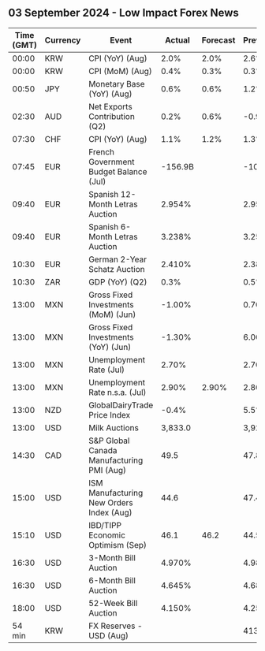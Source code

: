 ## 03 September 2024 - Low Impact Forex News

| Time (GMT) | Currency | Event | Actual | Forecast | Previous |
|------|----------|-------|--------|----------|----------|
| 00:00 | KRW | CPI (YoY) (Aug) | 2.0% | 2.0% | 2.6% |
| 00:00 | KRW | CPI (MoM) (Aug) | 0.4% | 0.3% | 0.3% |
| 00:50 | JPY | Monetary Base (YoY) (Aug) | 0.6% | 0.6% | 1.2% |
| 02:30 | AUD | Net Exports Contribution (Q2) | 0.2% | 0.6% | -0.9% |
| 07:30 | CHF | CPI (YoY) (Aug) | 1.1% | 1.2% | 1.3% |
| 07:45 | EUR | French Government Budget Balance (Jul) | -156.9B |  | -103.5B |
| 09:40 | EUR | Spanish 12-Month Letras Auction | 2.954% |  | 2.954% |
| 09:40 | EUR | Spanish 6-Month Letras Auction | 3.238% |  | 3.252% |
| 10:30 | EUR | German 2-Year Schatz Auction | 2.410% |  | 2.380% |
| 10:30 | ZAR | GDP (YoY) (Q2) | 0.3% |  | 0.5% |
| 13:00 | MXN | Gross Fixed Investments (MoM) (Jun) | -1.00% |  | 0.70% |
| 13:00 | MXN | Gross Fixed Investments (YoY) (Jun) | -1.30% |  | 6.00% |
| 13:00 | MXN | Unemployment Rate (Jul) | 2.70% |  | 2.70% |
| 13:00 | MXN | Unemployment Rate n.s.a. (Jul) | 2.90% | 2.90% | 2.80% |
| 13:00 | NZD | GlobalDairyTrade Price Index | -0.4% |  | 5.5% |
| 13:00 | USD | Milk Auctions | 3,833.0 |  | 3,920.0 |
| 14:30 | CAD | S&P Global Canada Manufacturing PMI (Aug) | 49.5 |  | 47.8 |
| 15:00 | USD | ISM Manufacturing New Orders Index (Aug) | 44.6 |  | 47.4 |
| 15:10 | USD | IBD/TIPP Economic Optimism (Sep) | 46.1 | 46.2 | 44.5 |
| 16:30 | USD | 3-Month Bill Auction | 4.970% |  | 4.980% |
| 16:30 | USD | 6-Month Bill Auction | 4.645% |  | 4.685% |
| 18:00 | USD | 52-Week Bill Auction | 4.150% |  | 4.255% |
| 54 min | KRW | FX Reserves - USD (Aug) |  |  | 413.51B |
